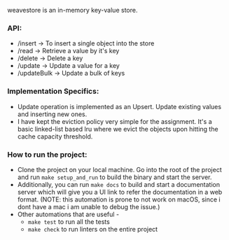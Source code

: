 weavestore is an in-memory key-value store.

### API:

* /insert -> To insert a single object into the store
* /read -> Retrieve a value by it's key
* /delete -> Delete a key
* /update -> Update a value for a key
* /updateBulk -> Update a bulk of keys

### Implementation Specifics:
* Update operation is implemented as an Upsert. Update existing values and inserting new ones.
* I have kept the eviction policy very simple for the assignment. It's a basic linked-list based lru where we evict the objects upon hitting the cache capacity threshold.

### How to run the project:
* Clone the project on your local machine. Go into the root of the project and run `make setup_and_run` to build the binary and start the server.
* Additionally, you can run `make docs` to build and start a documentation server which will give you a UI link to refer the documentation in a web format. (NOTE: this automation is prone to not work on macOS, since i dont have a mac i am unable to debug the issue.)
* Other automations that are useful -
    - `make test` to run all the tests
    - `make check` to run linters on the entire project
